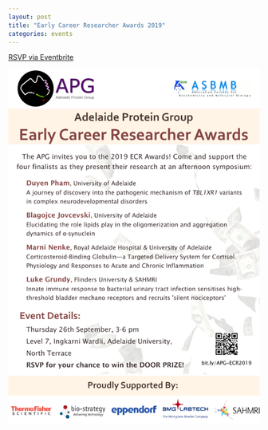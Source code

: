 ```yaml
---
layout: post
title: "Early Career Researcher Awards 2019"
categories: events
---
```


[RSVP via Eventbrite](https://www.eventbrite.com.au/e/apg-early-career-researcher-awards-2019-tickets-68576743887)

![](/assets/images/2019_ecr.png)


